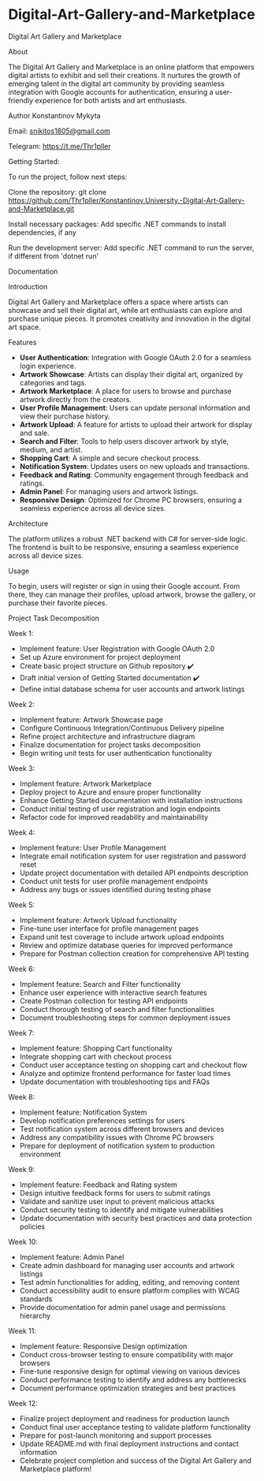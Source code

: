 # Digital-Art-Gallery-and-Marketplace

Digital Art Gallery and Marketplace

About

The Digital Art Gallery and Marketplace is an online platform that empowers digital artists to exhibit and sell their creations. It nurtures the growth of emerging talent in the digital art community by providing seamless integration with Google accounts for authentication, ensuring a user-friendly experience for both artists and art enthusiasts.

Author
Konstantinov Mykyta

Email: snikitos1805@gmail.com

Telegram: https://t.me/Thr1pller

Getting Started:

To run the project, follow next steps:

Clone the repository: git clone https://github.com/Thr1pller/Konstantinov.University.-Digital-Art-Gallery-and-Marketplace.git

Install necessary packages: Add specific .NET commands to install dependencies, if any

Run the development server: Add specific .NET command to run the server, if different from 'dotnet run'

Documentation

Introduction

Digital Art Gallery and Marketplace offers a space where artists can showcase and sell their digital art, while art enthusiasts can explore and purchase unique pieces. It promotes creativity and innovation in the digital art space.

Features
- **User Authentication**: Integration with Google OAuth 2.0 for a seamless login experience.
- **Artwork Showcase**: Artists can display their digital art, organized by categories and tags.
- **Artwork Marketplace**: A place for users to browse and purchase artwork directly from the creators.
- **User Profile Management**: Users can update personal information and view their purchase history.
- **Artwork Upload**: A feature for artists to upload their artwork for display and sale.
- **Search and Filter**: Tools to help users discover artwork by style, medium, and artist.
- **Shopping Cart**: A simple and secure checkout process.
- **Notification System**: Updates users on new uploads and transactions.
- **Feedback and Rating**: Community engagement through feedback and ratings.
- **Admin Panel**: For managing users and artwork listings.
- **Responsive Design**: Optimized for Chrome PC browsers, ensuring a seamless experience across all device sizes.

Architecture

The platform utilizes a robust .NET backend with C# for server-side logic. The frontend is built to be responsive, ensuring a seamless experience across all device sizes.

Usage

To begin, users will register or sign in using their Google account. From there, they can manage their profiles, upload artwork, browse the gallery, or purchase their favorite pieces.

Project Task Decomposition

Week 1:
  - Implement feature: User Registration with Google OAuth 2.0
  - Set up Azure environment for project deployment
  - Create basic project structure on Github repository ✔️
  - Draft initial version of Getting Started documentation ✔️
  - Define initial database schema for user accounts and artwork listings

Week 2:
  - Implement feature: Artwork Showcase page
  - Configure Continuous Integration/Continuous Delivery pipeline
  - Refine project architecture and infrastructure diagram
  - Finalize documentation for project tasks decomposition
  - Begin writing unit tests for user authentication functionality

Week 3:
  - Implement feature: Artwork Marketplace
  - Deploy project to Azure and ensure proper functionality
  - Enhance Getting Started documentation with installation instructions
  - Conduct initial testing of user registration and login endpoints
  - Refactor code for improved readability and maintainability

Week 4:
  - Implement feature: User Profile Management
  - Integrate email notification system for user registration and password reset
  - Update project documentation with detailed API endpoints description
  - Conduct unit tests for user profile management endpoints
  - Address any bugs or issues identified during testing phase

Week 5:
  - Implement feature: Artwork Upload functionality
  - Fine-tune user interface for profile management pages
  - Expand unit test coverage to include artwork upload endpoints
  - Review and optimize database queries for improved performance
  - Prepare for Postman collection creation for comprehensive API testing

Week 6:
  - Implement feature: Search and Filter functionality
  - Enhance user experience with interactive search features
  - Create Postman collection for testing API endpoints
  - Conduct thorough testing of search and filter functionalities
  - Document troubleshooting steps for common deployment issues

Week 7:
  - Implement feature: Shopping Cart functionality
  - Integrate shopping cart with checkout process
  - Conduct user acceptance testing on shopping cart and checkout flow
  - Analyze and optimize frontend performance for faster load times
  - Update documentation with troubleshooting tips and FAQs

Week 8:
  - Implement feature: Notification System
  - Develop notification preferences settings for users
  - Test notification system across different browsers and devices
  - Address any compatibility issues with Chrome PC browsers
  - Prepare for deployment of notification system to production environment

Week 9:
  - Implement feature: Feedback and Rating system
  - Design intuitive feedback forms for users to submit ratings
  - Validate and sanitize user input to prevent malicious attacks
  - Conduct security testing to identify and mitigate vulnerabilities
  - Update documentation with security best practices and data protection policies

Week 10:
  - Implement feature: Admin Panel
  - Create admin dashboard for managing user accounts and artwork listings
  - Test admin functionalities for adding, editing, and removing content
  - Conduct accessibility audit to ensure platform complies with WCAG standards
  - Provide documentation for admin panel usage and permissions hierarchy

Week 11:
  - Implement feature: Responsive Design optimization
  - Conduct cross-browser testing to ensure compatibility with major browsers
  - Fine-tune responsive design for optimal viewing on various devices
  - Conduct performance testing to identify and address any bottlenecks
  - Document performance optimization strategies and best practices

Week 12:
  - Finalize project deployment and readiness for production launch
  - Conduct final user acceptance testing to validate platform functionality
  - Prepare for post-launch monitoring and support processes
  - Update README.md with final deployment instructions and contact information
  - Celebrate project completion and success of the Digital Art Gallery and Marketplace platform!

